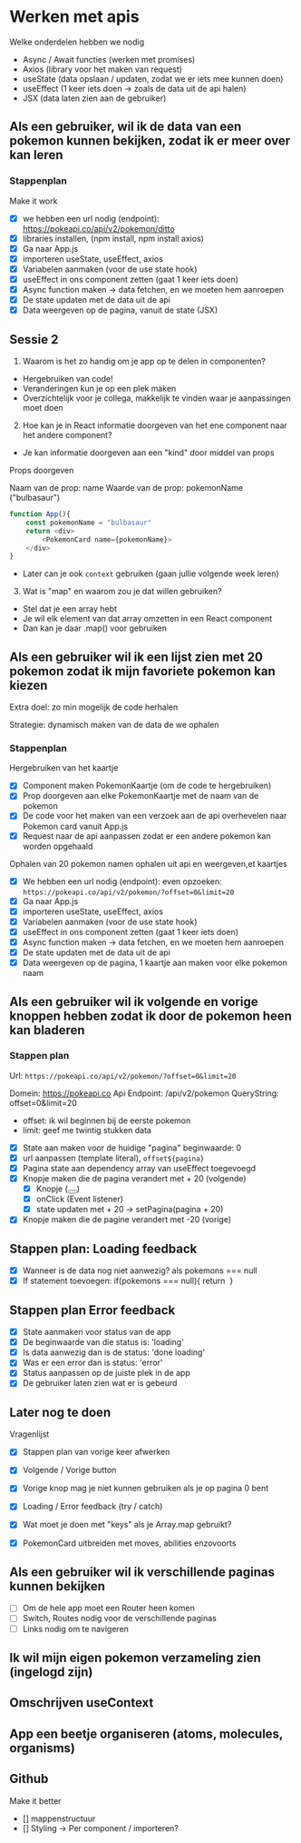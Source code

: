 # Werken met apis

Welke onderdelen hebben we nodig

- Async / Await functies (werken met promises)
- Axios (library voor het maken van request)
- useState (data opslaan / updaten, zodat we er iets mee kunnen doen)
- useEffect (1 keer iets doen -> zoals de data uit de api halen)
- JSX (data laten zien aan de gebruiker)

## Als een gebruiker, wil ik de data van een pokemon kunnen bekijken, zodat ik er meer over kan leren

### Stappenplan

Make it work

- [x] we hebben een url nodig (endpoint): https://pokeapi.co/api/v2/pokemon/ditto
- [x] libraries installen, (npm install, npm install axios)
- [x] Ga naar App.js
- [x] importeren useState, useEffect, axios
- [x] Variabelen aanmaken (voor de use state hook)
- [x] useEffect in ons component zetten (gaat 1 keer iets doen)
- [x] Async function maken -> data fetchen, en we moeten hem aanroepen
- [x] De state updaten met de data uit de api
- [x] Data weergeven op de pagina, vanuit de state (JSX)

## Sessie 2

1. Waarom is het zo handig om je app op te delen in componenten?

- Hergebruiken van code!
- Veranderingen kun je op een plek maken
- Overzichtelijk voor je collega, makkelijk te vinden waar je aanpassingen moet doen

2. Hoe kan je in React informatie doorgeven van het ene component naar het andere component?

- Je kan informatie doorgeven aan een "kind" door middel van props

Props doorgeven

Naam van de prop: name
Waarde van de prop: pokemonName ("bulbasaur")

```javascript
function App(){
    const pokemonName = "bulbasaur"
    return <div>
        <PokemonCard name={pokemonName}>
    </div>
}
```

- Later can je ook `context` gebruiken (gaan jullie volgende week leren)

3. Wat is "map" en waarom zou je dat willen gebruiken?

- Stel dat je een array hebt
- Je wil elk element van dat array omzetten in een React component
- Dan kan je daar .map() voor gebruiken

## Als een gebruiker wil ik een lijst zien met 20 pokemon zodat ik mijn favoriete pokemon kan kiezen

Extra doel: zo min mogelijk de code herhalen

Strategie: dynamisch maken van de data de we ophalen

### Stappenplan

Hergebruiken van het kaartje

- [x] Component maken PokemonKaartje (om de code te hergebruiken)
- [x] Prop doorgeven aan elke PokemonKaartje met de naam van de pokemon
- [x] De code voor het maken van een verzoek aan de api overhevelen naar Pokemon card vanuit App.js
- [x] Request naar de api aanpassen zodat er een andere pokemon kan worden opgehaald

Ophalen van 20 pokemon namen ophalen uit api en weergeven,et kaartjes

- [x] We hebben een url nodig (endpoint): even opzoeken: `https://pokeapi.co/api/v2/pokemon/?offset=0&limit=20`
- [x] Ga naar App.js
- [x] importeren useState, useEffect, axios
- [x] Variabelen aanmaken (voor de use state hook)
- [x] useEffect in ons component zetten (gaat 1 keer iets doen)
- [x] Async function maken -> data fetchen, en we moeten hem aanroepen
- [x] De state updaten met de data uit de api
- [x] Data weergeven op de pagina, 1 kaartje aan maken voor elke pokemon naam

## Als een gebruiker wil ik volgende en vorige knoppen hebben zodat ik door de pokemon heen kan bladeren

### Stappen plan

Url: `https://pokeapi.co/api/v2/pokemon/?offset=0&limit=20`

Domein: https://pokeapi.co
Api Endpoint: /api/v2/pokemon
QueryString: offset=0&limit=20

- offset: ik wil beginnen bij de eerste pokemon
- limit: geef me twintig stukken data

- [x] State aan maken voor de huidige "pagina" beginwaarde: 0
- [x] url aanpassen (template literal), `offset${pagina}`
- [x] Pagina state aan dependency array van useEffect toegevoegd
- [x] Knopje maken die de pagina verandert met + 20 (volgende)
  - [x] Knopje (<button></button>)
  - [x] onClick (Event listener)
  - [x] state updaten met + 20 -> setPagina(pagina + 20)
- [x] Knopje maken die de pagine verandert met -20 (vorige)

## Stappen plan: Loading feedback

- [x] Wanneer is de data nog niet aanwezig? als pokemons === null
- [x] If statement toevoegen: if(pokemons === null){ return <img /> }

## Stappen plan Error feedback

- [x] State aanmaken voor status van de app
- [x] De beginwaarde van die status is: 'loading'
- [x] Is data aanwezig dan is de status: 'done loading'
- [x] Was er een error dan is status: 'error'
- [x] Status aanpassen op de juiste plek in de app
- [x] De gebruiker laten zien wat er is gebeurd

## Later nog te doen

Vragenlijst

- [x] Stappen plan van vorige keer afwerken
- [x] Volgende / Vorige button
- [x] Vorige knop mag je niet kunnen gebruiken als je op pagina 0 bent

- [x] Loading / Error feedback (try / catch)
- [x] Wat moet je doen met "keys" als je Array.map gebruikt?
- [x] PokemonCard uitbreiden met moves, abilities enzovoorts

## Als een gebruiker wil ik verschillende paginas kunnen bekijken

- [ ] Om de hele app moet een Router heen komen
- [ ] Switch, Routes nodig voor de verschillende paginas
- [ ] Links nodig om te navigeren

## Ik wil mijn eigen pokemon verzameling zien (ingelogd zijn)

## Omschrijven useContext

## App een beetje organiseren (atoms, molecules, organisms)

## Github

Make it better

- [] mappenstructuur
- [] Styling -> Per component / importeren?
